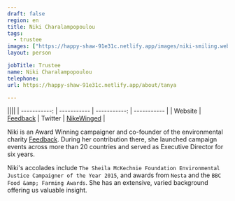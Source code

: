 ```yaml
---
draft: false
region: en
title: Niki Charalampopoulou
tags:
  - trustee
images: ["https://happy-shaw-91e31c.netlify.app/images/niki-smiling.webp"]
layout: person

jobTitle: Trustee
name: Niki Charalampopoulou
telephone:
url: https://happy-shaw-91e31c.netlify.app/about/tanya

---
```


||||
| -----------: | ----------- | -----------: | ----------- |
| Website | [Feedback](https://feedbackglobal.org/about-us/people/) | Twitter | [NikeWinged](https://twitter.com/nikewinged) |

Niki is an Award Winning campaigner and co-founder of the environmental charity [Feedback](https://feedbackglobal.org/about-us/people/). During her contribution there, she launched campaign events across more than 20&nbsp;countries and served as Executive Director for six&nbsp;years.

Niki's accolades include `The Sheila McKechnie Foundation Environmental Justice Campaigner of the Year 2015`, and awards from `Nesta` and the `BBC Food &amp; Farming Awards`. She has an extensive, varied background offering us valuable&nbsp;insight.


<!--
• Niki Charalampopoulou (rated out of 3):
- performance:
  - Has supported with visiting NGO's in Greece
  - useful insight.
- trust: WHY is she trust worthy on OUR behalf?
  - if her insight is useful, what is the compensation that will 10x her time?
  - how best to overcome being hard to get hold of?
-->
